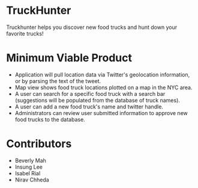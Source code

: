 TruckHunter
===========

Truckhunter helps you discover new food trucks and hunt down your favorite trucks!


Minimum Viable Product
===========

* Application will pull location data via Twitter's geolocation information, or by parsing the text of the tweet.
* Map view shows food truck locations plotted on a map in the NYC area.
* A user can search for a specific food truck with a search bar (suggestions will be populated from the database of truck names).
* A user can add a new food truck's name and twitter handle.
* Administrators can review user submitted information to approve new food trucks to the database.	


Contributors
===========

* Beverly Mah
* Insung Lee
* Isabel Rial
* Nirav Chheda
